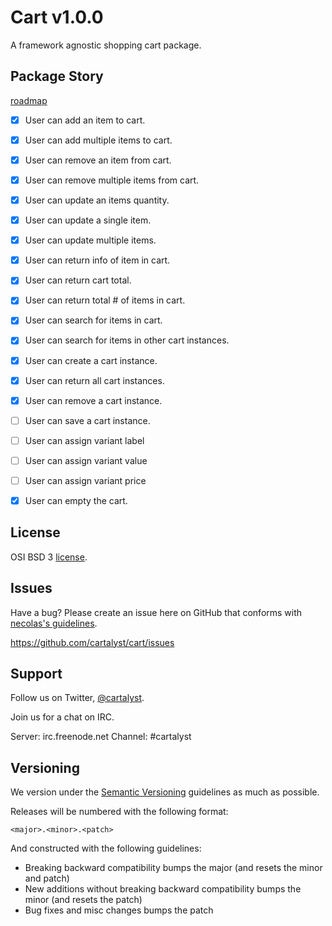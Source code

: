 # Cart v1.0.0

A framework agnostic shopping cart package. 

Package Story 
--------
[roadmap](roadmap.md)

- [x] User can add an item to cart.
- [x] User can add multiple items to cart.
- [x] User can remove an item from cart.
- [x] User can remove multiple items from cart.

- [x] User can update an items quantity.
- [x] User can update a single item.
- [x] User can update multiple items.

- [x] User can return info of item in cart. 
- [x] User can return cart total.
- [x] User can return total # of items in cart.
- [x] User can search for items in cart.
- [x] User can search for items in other cart instances.

- [x] User can create a cart instance.
- [x] User can return all cart instances.
- [x] User can remove a cart instance.
- [ ] User can save a cart instance.

- [ ] User can assign variant label 
- [ ] User can assign variant value
- [ ] User can assign variant price

- [x] User can empty the cart.


License
--------

OSI BSD 3 [license](license.md).

Issues
--------

Have a bug? Please create an issue here on GitHub that conforms with [necolas's guidelines](https://github.com/necolas/issue-guidelines).

https://github.com/cartalyst/cart/issues

Support
--------

Follow us on Twitter, [@cartalyst](http://twitter.com/cartalyst).

Join us for a chat on IRC.

Server: irc.freenode.net
Channel: #cartalyst

Versioning
----------

We version under the [Semantic Versioning](http://semver.org/) guidelines as much as possible.

Releases will be numbered with the following format:

`<major>.<minor>.<patch>`

And constructed with the following guidelines:

* Breaking backward compatibility bumps the major (and resets the minor and patch)
* New additions without breaking backward compatibility bumps the minor (and resets the patch)
* Bug fixes and misc changes bumps the patch


